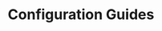 ---
description: Learn how to configure F5 NGINX App Protect WAF v5.
menu:
  docs:
    parent: v5
title: Configuration Guides
weight: 400
url: /nginx-app-protect-waf/v5/configuration-guide/
---